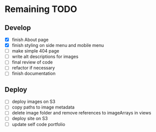# Remaining TODO

## Develop

- [x] finish About page
- [x] finish styling on side menu and mobile menu
- [ ] make simple 404 page
- [ ] write alt descriptions for images
- [ ] final review of code
- [ ] refactor if necessary
- [ ] finish documentation

## Deploy

- [ ] deploy images on S3
- [ ] copy paths to image metadata
- [ ] delete image folder and remove references to imageArrays in views
- [ ] deploy site on S3
- [ ] update self code portfolio